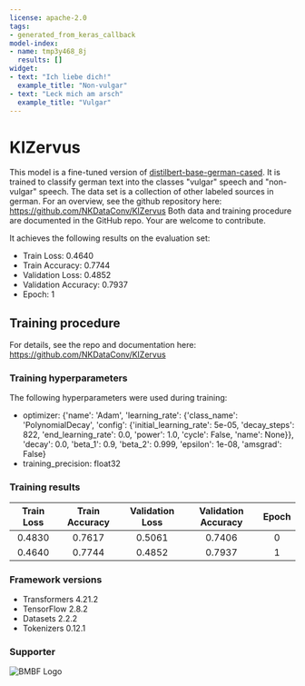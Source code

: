 ```yaml
---
license: apache-2.0
tags:
- generated_from_keras_callback
model-index:
- name: tmp3y468_8j
  results: []
widget:
- text: "Ich liebe dich!"
  example_title: "Non-vulgar"
- text: "Leck mich am arsch"
  example_title: "Vulgar"
---
```


# KIZervus

This model is a fine-tuned version of [distilbert-base-german-cased](https://huggingface.co/distilbert-base-german-cased).
It is trained to classify german text into the classes "vulgar" speech and "non-vulgar" speech. 
The data set is a collection of other labeled sources in german. For an overview, see the github repository here: https://github.com/NKDataConv/KIZervus
Both data and training procedure are documented in the GitHub repo. Your are welcome to contribute.

It achieves the following results on the evaluation set:
- Train Loss: 0.4640
- Train Accuracy: 0.7744
- Validation Loss: 0.4852
- Validation Accuracy: 0.7937
- Epoch: 1

## Training procedure
For details, see the repo and documentation here: https://github.com/NKDataConv/KIZervus

### Training hyperparameters

The following hyperparameters were used during training:
- optimizer: {'name': 'Adam', 'learning_rate': {'class_name': 'PolynomialDecay', 'config': {'initial_learning_rate': 5e-05, 'decay_steps': 822, 'end_learning_rate': 0.0, 'power': 1.0, 'cycle': False, 'name': None}}, 'decay': 0.0, 'beta_1': 0.9, 'beta_2': 0.999, 'epsilon': 1e-08, 'amsgrad': False}
- training_precision: float32

### Training results

| Train Loss | Train Accuracy | Validation Loss | Validation Accuracy | Epoch |
|:----------:|:--------------:|:---------------:|:-------------------:|:-----:|
| 0.4830     | 0.7617         | 0.5061          | 0.7406              | 0     |
| 0.4640     | 0.7744         | 0.4852          | 0.7937              | 1     |


### Framework versions

- Transformers 4.21.2
- TensorFlow 2.8.2
- Datasets 2.2.2
- Tokenizers 0.12.1

### Supporter

![BMBF Logo](./BMBF_Logo.png)
